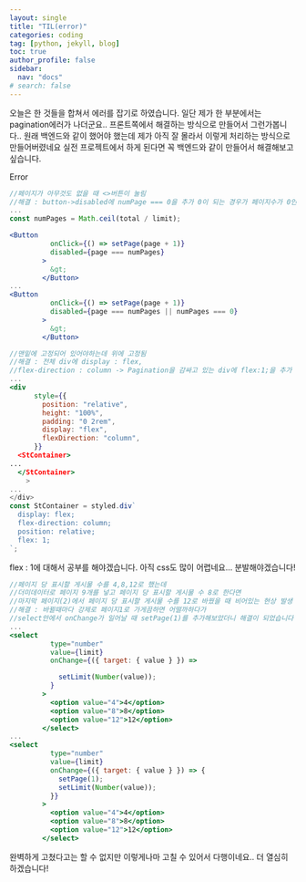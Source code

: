 ```yaml
---
layout: single
title: "TIL(error)"
categories: coding
tag: [python, jekyll, blog]
toc: true
author_profile: false
sidebar:
  nav: "docs"
# search: false
---
```


오늘은 한 것들을 합쳐서 에러를 잡기로 하였습니다. 일단 제가 한 부분에서는 pagination에러가 나더군요.. 프론트쪽에서 해결하는 방식으로 만들어서 그런가봅니다.. 원래 백엔드와 같이 했어야 했는데 제가 아직 잘 몰라서 이렇게 처리하는 방식으로 만들어버렸네요 실전 프로젝트에서 하게 된다면 꼭 백엔드와 같이 만들어서 해결해보고 싶습니다.

Error

```jsx
//페이지가 아무것도 없을 때 <>버튼이 눌림
//해결 : button->disabled에 numPage === 0을 추가 0이 되는 경우가 페이지수가 0인 경우밖에 없음
...
const numPages = Math.ceil(total / limit);

<Button
          onClick={() => setPage(page + 1)}
          disabled={page === numPages}
        >
          &gt;
        </Button>
...
<Button
          onClick={() => setPage(page + 1)}
          disabled={page === numPages || numPages === 0}
        >
          &gt;
        </Button>
```

```jsx
//맨밑에 고정되어 있어야하는데 위에 고정됨
//해결 : 전체 div에 display : flex,
//flex-direction : column -> Pagination을 감싸고 있는 div에 flex:1;을 추가
...
<div
      style={{
        position: "relative",
        height: "100%",
        padding: "0 2rem",
        display: "flex",
        flexDirection: "column",
      }}
  <StContainer>
...
  </StContainer>
    >
...
</div>
const StContainer = styled.div`
  display: flex;
  flex-direction: column;
  position: relative;
  flex: 1;
`;
```

flex : 1에 대해서 공부를 해야겠습니다. 아직 css도 많이 어렵네요… 분발해야겠습니다!

```jsx
//페이지 당 표시할 게시물 수를 4,8,12로 했는데
//더미데이터로 페이지 9개를 넣고 페이지 당 표시할 게시물 수 8로 한다면
//마지막 페이지(2)에서 페이지 당 표시할 게시물 수를 12로 바꿨을 때 비어있는 현상 발생
//해결 : 바뀔때마다 강제로 페이지1로 가게끔하면 어떨까하다가
//select안에서 onChange가 일어날 때 setPage(1)를 추가해보았더니 해결이 되었습니다
...
<select
          type="number"
          value={limit}
          onChange={({ target: { value } }) =>

            setLimit(Number(value));
          }
        >
          <option value="4">4</option>
          <option value="8">8</option>
          <option value="12">12</option>
        </select>
...
<select
          type="number"
          value={limit}
          onChange={({ target: { value } }) => {
            setPage(1);
            setLimit(Number(value));
          }}
        >
          <option value="4">4</option>
          <option value="8">8</option>
          <option value="12">12</option>
        </select>
```

완벽하게 고쳤다고는 할 수 없지만 이렇게나마 고칠 수 있어서 다행이네요.. 더 열심히 하겠습니다!
